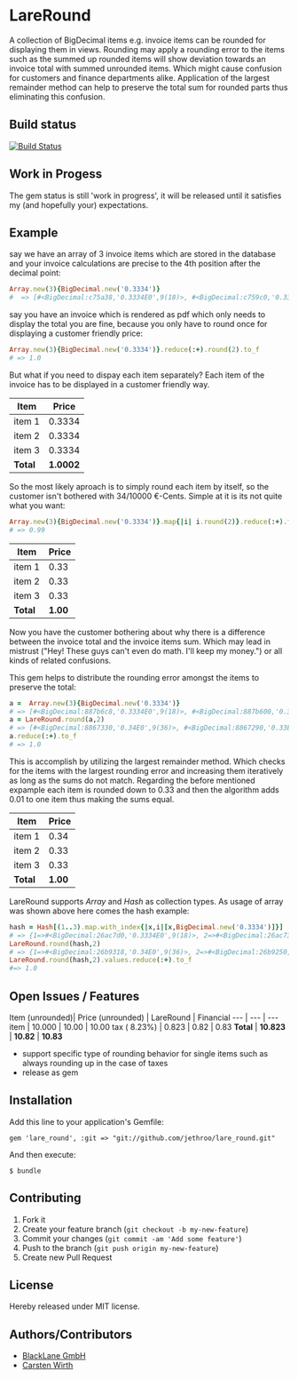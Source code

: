 # LareRound

A collection of BigDecimal items e.g. invoice items can be rounded for displaying them in views. Rounding may apply a rounding error to the items such as the summed up rounded items will show deviation towards an invoice total with summed unrounded items. Which might cause confusion for customers and finance departments alike. Application of the largest remainder method can help to preserve the total sum for rounded parts thus eliminating this confusion.

## Build status
[![Build Status](https://secure.travis-ci.org/jethroo/lare_round.png)](http://travis-ci.org/jethroo/lare_round)


## Work in Progess

The gem status is still 'work in progress', it will be released until it satisfies my (and hopefully your) expectations.

## Example

say we have an array of 3 invoice items which are stored in the database and your invoice calculations are precise to the 4th position after the decimal point:

```ruby
Array.new(3){BigDecimal.new('0.3334')}
#  => [#<BigDecimal:c75a38,'0.3334E0',9(18)>, #<BigDecimal:c759c0,'0.3334E0',9(18)>, #<BigDecimal:c75920,'0.3334E0',9(18)>]
```
say you have an invoice which is rendered as pdf which only needs to display the total you are fine, because you only
have to round once for displaying a customer friendly price:

```ruby
Array.new(3){BigDecimal.new('0.3334')}.reduce(:+).round(2).to_f
# => 1.0
```

But what if you need to dispay each item separately? Each item of the invoice has to be displayed in a customer friendly way.

Item | Price
 --- | ---
 item 1 | 0.3334
 item 2 | 0.3334
 item 3 | 0.3334
 **Total** | **1.0002**


So the most likely aproach is to simply round each item by itself, so the customer isn't bothered with 34/10000 €-Cents. Simple at it is its not quite what you want:

```ruby
Array.new(3){BigDecimal.new('0.3334')}.map{|i| i.round(2)}.reduce(:+).to_f
# => 0.99
```

Item | Price
 --- | ---
 item 1 | 0.33
 item 2 | 0.33
 item 3 | 0.33
 **Total** | **1.00**

Now you have the customer bothering about why there is a difference between the invoice total and the invoice items sum. Which may lead in mistrust ("Hey! These guys can't even do math. I'll keep my money.") or all kinds of related confusions.

This gem helps to distribute the rounding error amongst the items to preserve the total:
```ruby
a =  Array.new(3){BigDecimal.new('0.3334')}
# => [#<BigDecimal:887b6c8,'0.3334E0',9(18)>, #<BigDecimal:887b600,'0.3334E0',9(18)>, #<BigDecimal:887b4c0,'0.3334E0',9(18)>]
a = LareRound.round(a,2)
# => [#<BigDecimal:8867330,'0.34E0',9(36)>, #<BigDecimal:8867290,'0.33E0',9(36)>, #<BigDecimal:88671f0,'0.33E0',9(36)>]
a.reduce(:+).to_f
# => 1.0
```

This is accomplish by utilizing the largest remainder method. Which checks for the items with the largest rounding error and increasing them iteratively as long as the sums do not match. Regarding the before mentioned expample each item
is rounded down to 0.33 and then the algorithm adds 0.01 to one item thus making the sums equal.

Item | Price
 --- | ---
 item 1 | 0.34
 item 2 | 0.33
 item 3 | 0.33
 **Total** | **1.00**

LareRound supports *Array* and *Hash* as collection types. As usage of array was shown above here comes the hash example:

```ruby
hash = Hash[(1..3).map.with_index{|x,i|[x,BigDecimal.new('0.3334')]}]
# => {1=>#<BigDecimal:26ac7d0,'0.3334E0',9(18)>, 2=>#<BigDecimal:26ac730,'0.3334E0',9(18)>, 3=>#<BigDecimal:26ac690,'0.3334E0',9(18)>}
LareRound.round(hash,2)
# => {1=>#<BigDecimal:26b9318,'0.34E0',9(36)>, 2=>#<BigDecimal:26b9250,'0.33E0',9(36)>, 3=>#<BigDecimal:26b91b0,'0.33E0',9(36)>}
LareRound.round(hash,2).values.reduce(:+).to_f
#=> 1.0
```

## Open Issues / Features

Item (unrounded)| Price (unrounded) | LareRound | Financial
 --- | --- | ---
 item | 10.000 | 10.00 | 10.00
 tax ( 8.23%) | 0.823 | 0.82 | 0.83
 **Total** | **10.823** | **10.82** | **10.83**



  * support specific type of rounding behavior for single items such as always rounding up in the case of taxes
  * release as gem

## Installation

Add this line to your application's Gemfile:

    gem 'lare_round', :git => "git://github.com/jethroo/lare_round.git"

And then execute:

    $ bundle

## Contributing

1. Fork it
2. Create your feature branch (`git checkout -b my-new-feature`)
3. Commit your changes (`git commit -am 'Add some feature'`)
4. Push to the branch (`git push origin my-new-feature`)
5. Create new Pull Request

## License
Hereby released under MIT license.

## Authors/Contributors

- [BlackLane GmbH](http://www.blacklane.com "Blacklane")
- [Carsten Wirth](http://github.com/jethroo)
